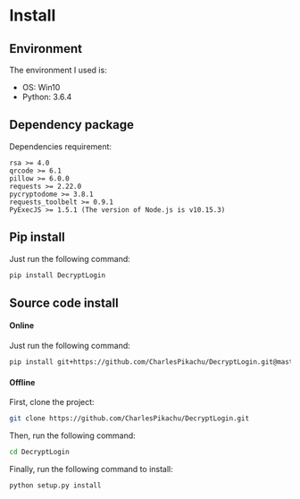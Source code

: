 # Install

## Environment
The environment I used is:
- OS: Win10
- Python: 3.6.4

## Dependency package 
Dependencies requirement:
```
rsa >= 4.0
qrcode >= 6.1
pillow >= 6.0.0
requests >= 2.22.0
pycryptodome >= 3.8.1
requests_toolbelt >= 0.9.1
PyExecJS >= 1.5.1 (The version of Node.js is v10.15.3)
```

## Pip install
Just run the following command:
```sh
pip install DecryptLogin
```

## Source code install
#### Online
Just run the following command:
```sh
pip install git+https://github.com/CharlesPikachu/DecryptLogin.git@master
```
#### Offline
First, clone the project:
```sh
git clone https://github.com/CharlesPikachu/DecryptLogin.git
```
Then, run the following command:
```sh
cd DecryptLogin
```
Finally, run the following command to install:
```sh
python setup.py install
```